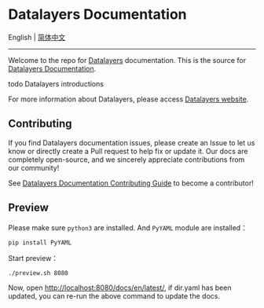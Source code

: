 # Datalayers Documentation


English | [简体中文](./README-CN.md)

---

Welcome to the repo for [Datalayers](https://github.com/datalayers-io/docs-datalayers) documentation. This is the source for [Datalayers Documentation](https://docs.datalayers.io/).

todo Datalayers introductions

For more information about Datalayers, please access [Datalayers website](https://www.datalayers.io/en).

## Contributing

If you find Datalayers documentation issues, please create an Issue to let us know or directly create a Pull request to help fix or update it. Our docs are completely open-source, and we sincerely appreciate contributions from our community!

See [Datalayers Documentation Contributing Guide](./CONTRIBUTING-EN.md) to become a contributor!


## Preview

Please make sure `python3` are installed. And `PyYAML` module are installed：

```
pip install PyYAML
```

Start preview：

```sh
./preview.sh 8080
```

Now, open <http://localhost:8080/docs/en/latest/>, if dir.yaml has been updated, you can re-run the above command to update the docs.

